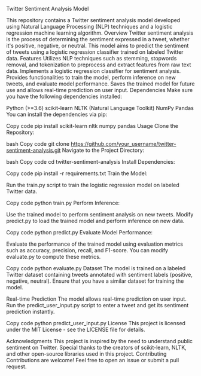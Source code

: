 Twitter Sentiment Analysis Model


This repository contains a Twitter sentiment analysis model developed using Natural Language Processing (NLP) techniques and a logistic regression machine learning algorithm.
Overview
Twitter sentiment analysis is the process of determining the sentiment expressed in a tweet, whether it's positive, negative, or neutral. This model aims to predict the sentiment of tweets using a logistic regression classifier trained on labeled Twitter data.
Features
Utilizes NLP techniques such as stemming, stopwords removal, and tokenization to preprocess and extract features from raw text data.
Implements a logistic regression classifier for sentiment analysis.
Provides functionalities to train the model, perform inference on new tweets, and evaluate model performance.
Saves the trained model for future use and allows real-time prediction on user input.
Dependencies
Make sure you have the following dependencies installed:

Python (>=3.6)
scikit-learn
NLTK (Natural Language Toolkit)
NumPy
Pandas
You can install the dependencies via pip:

Copy code
pip install scikit-learn nltk numpy pandas
Usage
Clone the Repository:

bash
Copy code
git clone https://github.com/your_username/twitter-sentiment-analysis.git
Navigate to the Project Directory:

bash
Copy code
cd twitter-sentiment-analysis
Install Dependencies:

Copy code
pip install -r requirements.txt
Train the Model:

Run the train.py script to train the logistic regression model on labeled Twitter data.

Copy code
python train.py
Perform Inference:

Use the trained model to perform sentiment analysis on new tweets. Modify predict.py to load the trained model and perform inference on new data.

Copy code
python predict.py
Evaluate Model Performance:

Evaluate the performance of the trained model using evaluation metrics such as accuracy, precision, recall, and F1-score. You can modify evaluate.py to compute these metrics.

Copy code
python evaluate.py
Dataset
The model is trained on a labeled Twitter dataset containing tweets annotated with sentiment labels (positive, negative, neutral). Ensure that you have a similar dataset for training the model.

Real-time Prediction
The model allows real-time prediction on user input. Run the predict_user_input.py script to enter a tweet and get its sentiment prediction instantly.

Copy code
python predict_user_input.py
License
This project is licensed under the MIT License - see the LICENSE file for details.

Acknowledgments
This project is inspired by the need to understand public sentiment on Twitter.
Special thanks to the creators of scikit-learn, NLTK, and other open-source libraries used in this project.
Contributing
Contributions are welcome! Feel free to open an issue or submit a pull request.

